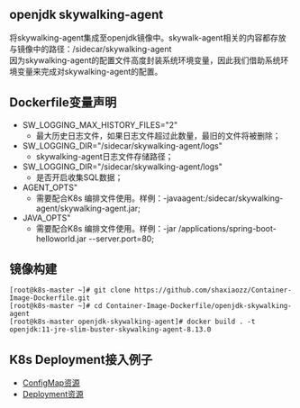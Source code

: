 ## openjdk skywalking-agent
将skywalking-agent集成至openjdk镜像中。skywalk-agent相关的内容都存放与镜像中的路径：/sidecar/skywalking-agent  
因为skywalking-agent的配置文件高度封装系统环境变量，因此我们借助系统环境变量来完成对skywalking-agent的配置。

## Dockerfile变量声明
- SW_LOGGING_MAX_HISTORY_FILES="2"
  - 最大历史日志文件，如果日志文件超过此数量，最旧的文件将被删除；
- SW_LOGGING_DIR="/sidecar/skywalking-agent/logs"
  - skywalking-agent日志文件存储路径；
- SW_LOGGING_DIR="/sidecar/skywalking-agent/logs"
  - 是否开启收集SQL数据；
- AGENT_OPTS"
  - 需要配合K8s 编排文件使用。样例：-javaagent:/sidecar/skywalking-agent/skywalking-agent.jar;
- JAVA_OPTS"
  - 需要配合K8s 编排文件使用。样例：-jar /applications/spring-boot-helloworld.jar --server.port=80;

## 镜像构建
```
[root@k8s-master ~]# git clone https://github.com/shaxiaozz/Container-Image-Dockerfile.git
[root@k8s-master ~]# cd Container-Image-Dockerfile/openjdk-skywalking-agent
[root@k8s-master openjdk-skywalking-agent]# docker build . -t openjdk:11-jre-slim-buster-skywalking-agent-8.13.0
```

## K8s Deployment接入例子  
  - [ConfigMap资源](/openjdk-skywalking-agent/k8s_example/configmap.yaml)
  - [Deployment资源](/openjdk-skywalking-agent/k8s_example/deployment.yaml)

